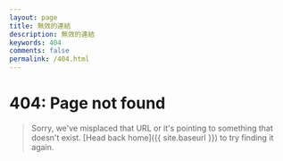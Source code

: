 ```yaml
---
layout: page
title: 無效的連結
description: 無效的連結
keywords: 404
comments: false
permalink: /404.html
---
```


# 404: Page not found

> Sorry, we've misplaced that URL or it's pointing to something that doesn't exist. [Head back home]({{ site.baseurl }}) to try finding it again.
